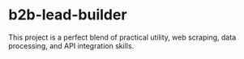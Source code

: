 # b2b-lead-builder
This project is a perfect blend of practical utility, web scraping, data processing, and API integration skills.
